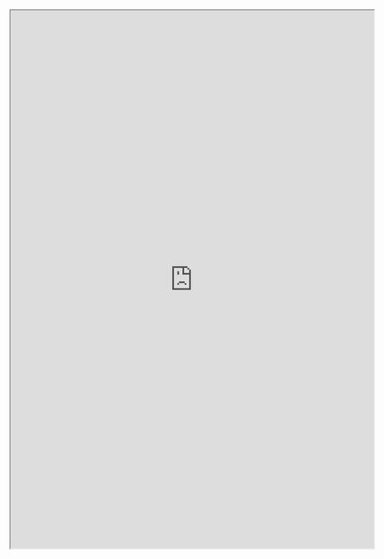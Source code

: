 <iframe src="https://public.tableau.com/views/College-India-Rankings/Top100Univ-States?:language=en&:display_count=y&:origin=viz_share_link?:showVizHome=no&:embed=true"  width="645" height="955"></iframe>

